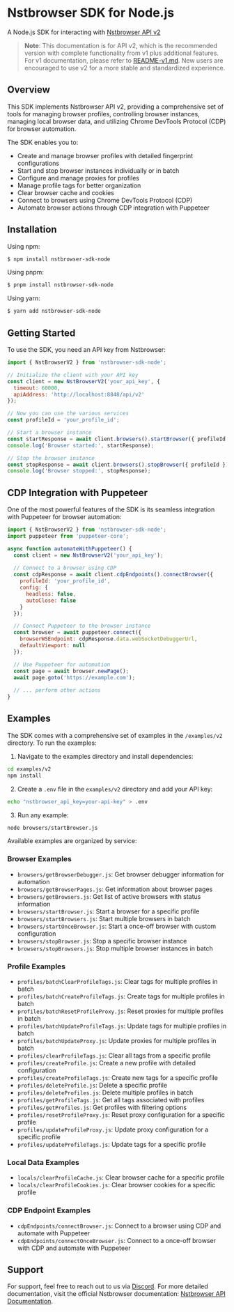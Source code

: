 # Nstbrowser SDK for Node.js

A Node.js SDK for interacting with [Nstbrowser API v2](https://apidocs.nstbrowser.io/)

> **Note**: This documentation is for API v2, which is the recommended version with complete functionality from v1 plus additional features. For v1 documentation, please refer to [README-v1.md](./README-v1.md). New users are encouraged to use v2 for a more stable and standardized experience.

## Overview

This SDK implements Nstbrowser API v2, providing a comprehensive set of tools for managing browser profiles, controlling browser instances, managing local browser data, and utilizing Chrome DevTools Protocol (CDP) for browser automation.

The SDK enables you to:
- Create and manage browser profiles with detailed fingerprint configurations
- Start and stop browser instances individually or in batch
- Configure and manage proxies for profiles
- Manage profile tags for better organization
- Clear browser cache and cookies
- Connect to browsers using Chrome DevTools Protocol (CDP)
- Automate browser actions through CDP integration with Puppeteer

## Installation

Using npm:

```bash
$ npm install nstbrowser-sdk-node
```

Using pnpm:

```bash
$ pnpm install nstbrowser-sdk-node
```

Using yarn:

```bash
$ yarn add nstbrowser-sdk-node
```

## Getting Started

To use the SDK, you need an API key from Nstbrowser:

```javascript
import { NstBrowserV2 } from 'nstbrowser-sdk-node';

// Initialize the client with your API key
const client = new NstBrowserV2('your_api_key', {
  timeout: 60000,
  apiAddress: 'http://localhost:8848/api/v2'
});

// Now you can use the various services
const profileId = 'your_profile_id';

// Start a browser instance
const startResponse = await client.browsers().startBrowser({ profileId });
console.log('Browser started:', startResponse);

// Stop the browser instance
const stopResponse = await client.browsers().stopBrowser({ profileId });
console.log('Browser stopped:', stopResponse);
```

## CDP Integration with Puppeteer

One of the most powerful features of the SDK is its seamless integration with Puppeteer for browser automation:

```javascript
import { NstBrowserV2 } from 'nstbrowser-sdk-node';
import puppeteer from 'puppeteer-core';

async function automateWithPuppeteer() {
  const client = new NstBrowserV2('your_api_key');
  
  // Connect to a browser using CDP
  const cdpResponse = await client.cdpEndpoints().connectBrowser({
    profileId: 'your_profile_id',
    config: {
      headless: false,
      autoClose: false
    }
  });

  // Connect Puppeteer to the browser instance
  const browser = await puppeteer.connect({
    browserWSEndpoint: cdpResponse.data.webSocketDebuggerUrl,
    defaultViewport: null
  });

  // Use Puppeteer for automation
  const page = await browser.newPage();
  await page.goto('https://example.com');
  
  // ... perform other actions
}
```

## Examples

The SDK comes with a comprehensive set of examples in the `/examples/v2` directory. To run the examples:

1. Navigate to the examples directory and install dependencies:
```bash
cd examples/v2
npm install
```

2. Create a `.env` file in the `examples/v2` directory and add your API key:
```bash
echo "nstbrowser_api_key=your-api-key" > .env
```

3. Run any example:
```bash
node browsers/startBrowser.js
```

Available examples are organized by service:

### Browser Examples
- `browsers/getBrowserDebugger.js`: Get browser debugger information for automation
- `browsers/getBrowserPages.js`: Get information about browser pages
- `browsers/getBrowsers.js`: Get list of active browsers with status information
- `browsers/startBrowser.js`: Start a browser for a specific profile
- `browsers/startBrowsers.js`: Start multiple browsers in batch
- `browsers/startOnceBrowser.js`: Start a once-off browser with custom configuration
- `browsers/stopBrowser.js`: Stop a specific browser instance
- `browsers/stopBrowsers.js`: Stop multiple browser instances in batch

### Profile Examples
- `profiles/batchClearProfileTags.js`: Clear tags for multiple profiles in batch
- `profiles/batchCreateProfileTags.js`: Create tags for multiple profiles in batch
- `profiles/batchResetProfileProxy.js`: Reset proxies for multiple profiles in batch
- `profiles/batchUpdateProfileTags.js`: Update tags for multiple profiles in batch
- `profiles/batchUpdateProxy.js`: Update proxies for multiple profiles in batch
- `profiles/clearProfileTags.js`: Clear all tags from a specific profile
- `profiles/createProfile.js`: Create a new profile with detailed configuration
- `profiles/createProfileTags.js`: Create new tags for a specific profile
- `profiles/deleteProfile.js`: Delete a specific profile
- `profiles/deleteProfiles.js`: Delete multiple profiles in batch
- `profiles/getProfileTags.js`: Get all tags associated with profiles
- `profiles/getProfiles.js`: Get profiles with filtering options
- `profiles/resetProfileProxy.js`: Reset proxy configuration for a specific profile
- `profiles/updateProfileProxy.js`: Update proxy configuration for a specific profile
- `profiles/updateProfileTags.js`: Update tags for a specific profile

### Local Data Examples
- `locals/clearProfileCache.js`: Clear browser cache for a specific profile
- `locals/clearProfileCookies.js`: Clear browser cookies for a specific profile

### CDP Endpoint Examples
- `cdpEndpoints/connectBrowser.js`: Connect to a browser using CDP and automate with Puppeteer
- `cdpEndpoints/connectOnceBrowser.js`: Connect to a once-off browser with CDP and automate with Puppeteer

## Support

For support, feel free to reach out to us via [Discord](https://api.nstbrowser.io/api/v1/links/discord). For more detailed documentation, visit the official Nstbrowser documentation: [Nstbrowser API Documentation](https://apidocs.nstbrowser.io).
